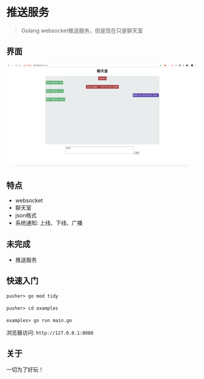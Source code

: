 # 推送服务

> Golang websocket推送服务，但是现在只是聊天室
                     
## 界面

![界面](./doc/ui.png)

## 特点

* websocket
* 聊天室
* json格式
* 系统通知: 上线、下线、广播

## 未完成

* 推送服务

## 快速入门

```shell
pusher> go mod tidy
 
pusher> cd examples

examples> go run main.go
```

浏览器访问: `http://127.0.0.1:8080`

## 关于

一切为了好玩！